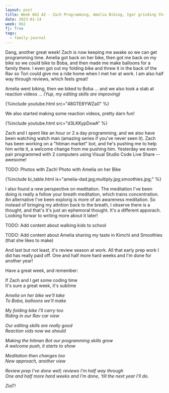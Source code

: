 ```yaml
---
layout: post
title: Week 662 AZ - Zach Programming, Amelia Biking, Igor grinding through performance reviews
date: 2023-01-14
week: 662
fj: True
tags:
  - family-journal
---
```


Dang, another great week! Zach is now keeping me awake so we can get programming time. Amelia got back on her bike, then got me back on my bike so we could bike to Boba, and then made me make balloons for a family there. I even got out my folding bike and threw it in the back of the Rav so Tori could give me a ride home when I met her at work. I am also half way through reviews, which feels great!

Amelia went biking, then we biked to Boba ... and we also took a stab at reaction videos ...
_(Yup, my editing skills are improving)_

{%include youtube.html src="48GTE8YWZa0" %}

We also started making some reaction videos, pretty darn fun!

{%include youtube.html src="d3LKKypDxwA" %}

Zach and I spent like an hour or 2 a day programming, and we also have been watching watch man (amazing series if you've never seen it). Zach has been working on a "hitman market" bot, and he's pushing me to help him write it, a welcome change from me pushing him. Yesterday we even pair programmed with 2 computers using Visual Studio Code Live Share -- awesome!

TODO: Photos with Zach! Photo with Amelia on her Bike

{%include bi_table.html is="amelia-dad.jpg;multiply.jpg;smoothies.jpg;" %}

I also found a new perspective on meditation. The meditation I've been doing is really a follow your breath meditation, which trains concentration. An alternative I've been explorig is more of an awareness meditation. So instead of bringing my attntion back to the breath, I observe there is a thought, and that's it's just an ephemoral thought. It's a different apporach. Looking forwar to writing more about it later!

TODO: Add content about walking kids to school

TODO: Add content about Amelia sharing my taste in Kimchi and Smoothies (that she likes to make)

And last but not least, it's review season at work. All that early prep work I did has really paid off. One and half more hard weeks and I'm done for another year!

Have a great week, and remember:

If Zach and I get some coding time <br/>
It's sure a great week, it's sublime

_Amelia on her bike we'll take <br/>
To Boba, balloons we'll make_

_My folding bike I'll carry too <br/>
Riding in our Rav car view_

_Our editing skills are really good <br/>
Reaction vids now we should_

_Making the hitman Bot our programming skills grow <br/>
A welcome push, it starts to show_

_Meditation then changes too <br/>
New approach, another view_

_Review prep I've done well; reviews I'm half way through <br/>
One and half more hard weeks and I'm done, 'till the next year I'll do._

_ZiaT!_
